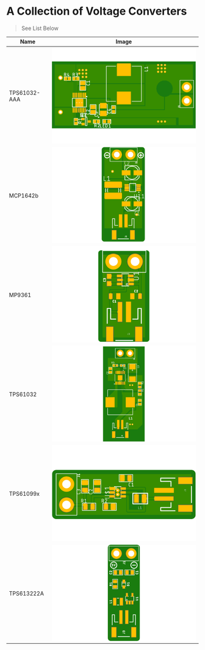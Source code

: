# A Collection of Voltage Converters
> See List Below


| Name                              | Image                               |
| ----------------------------------------------- | ---------------------------------------------- |
| TPS61032-AAA | ![TPS61032-AAA](images/TPS61032-AAA.png) |
| MCP1642b | ![MCP1642b](images/MCP1642b-v2.png) |
| MP9361 | ![MP9361](images/MP9361.png) |
| TPS61032 | ![TPS61032](images/TPS61032.png) |
| TPS61099x | ![TPS61099x](images/TPS61099x.png) |
| TPS613222A | ![TPS613222A](images/TPS613222A.png) |